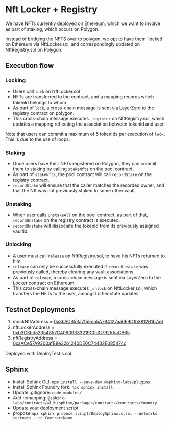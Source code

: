 # Nft Locker + Registry

We have NFTs currently deployed on Ethereum, which we want to involve as part of staking, which occurs on Polygon.

Instead of bridging the NFTS over to polygon, we opt to have them 'locked' on Ethereum via NftLocker.sol, and correspondingly updated on NftRegistry.sol on Polygon.

## Execution flow

### Locking

- Users call `lock` on NftLocker.sol
- NFTs are transferred to the contract, and a mapping records which tokenId belongs to whom
- As part of `lock`, a cross-chain message is sent via LayerZero to the registry contract on polygon.
- This cross-chain message executes `_register` on NftRegistry.sol, which updates a mapping reflecting the association between tokenId and user.

Note that users can commit a maximum of 5 tokenIds per execution of `lock`. This is due to the use of loops.

### Staking

- Once users have their NFTs registered on Polygon, they can commit them to staking by calling `stakeNfts` on the pool contract.
- As part of `stakeNfts`, the pool contract will call `recordStake` on the registry contract.
- `recordStake` will ensure that the caller matches the recorded owner, and that the Nft was not previously staked to some other vault.

### Unstaking

- When user calls `unstakeAll` on the pool contract, as part of that, `recordUnstake` on the registry contract is executed.
- `recordUnstake` will dissociate the tokenId from its previously assigned vaultId.

### Unlocking

- A user must call `release` on NftRegistry.sol, to have his NFTs returned to him.
- `release` can only be successfully executed if `recordUnstake` was previously called, thereby clearing any vault associations.
- As part of `release`, a cross-chain message is sent via LayerZero to the Locker contract on Ethereum.
- This cross-chain message executes `_unlock` on NftLocker.sol, which transfers the NFTs to the user, amongst other state updates.

## Testnet Deployments

1. mockNftAddress = [0x3bACB53a7f5Eda5A784127aa0E9C1b3812B1b7a6](https://sepolia.etherscan.io/address/0x54d4e6adc4f152ed4919c940cb3ea13b912519c9)
2. nftLockerAddress = [0xb3C3bd52354857C40909333219C0dC7925AaCB65](https://sepolia.etherscan.io/address/0x18f786ae5fb1639baa4fce4b8f29c783949a66a8)
3. nftRegistryAddress = [0xaACe57A9300afB8e32b1240DE0C74432E085474c](https://sepolia.arbiscan.io/address/0x03d9842e73b061ac6e20b7376fe3feedf55bc71a)

Deployed with DeployTest.s.sol.

## Sphinx

- Install Sphinx CLI: `npm install --save-dev @sphinx-labs/plugins`
- Install Sphinx Foundry fork: `npx sphinx install`
- Update .gitignore: `node_modules/`
- Add remapping: `@sphinx-labs/contracts/=lib/sphinx/packages/contracts/contracts/foundry`
- Update your deployment script
- propose:`npx sphinx propose script/DeploySphinx.s.sol --networks testnets --tc ContractName`